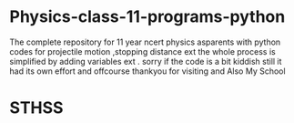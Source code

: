 # Physics-class-11-programs-python
The complete repository for 11 year ncert physics asparents with python codes for projectile motion ,stopping distance ext
the whole process is simplified by adding variables ext . sorry if the code is a bit kiddish still it had its own effort
and offcourse thankyou for visiting
and Also My School 
# STHSS
